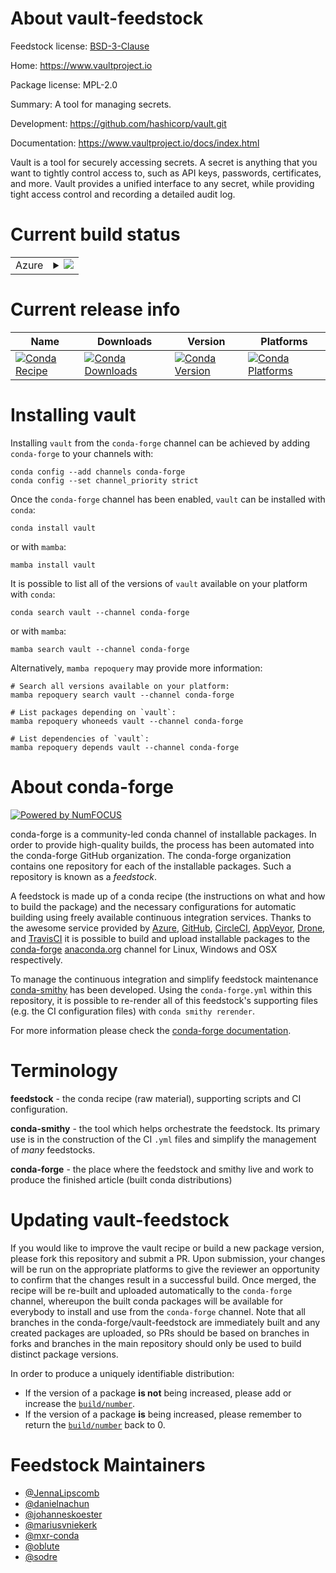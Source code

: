 About vault-feedstock
=====================

Feedstock license: [BSD-3-Clause](https://github.com/conda-forge/vault-feedstock/blob/main/LICENSE.txt)

Home: https://www.vaultproject.io

Package license: MPL-2.0

Summary: A tool for managing secrets.

Development: https://github.com/hashicorp/vault.git

Documentation: https://www.vaultproject.io/docs/index.html

Vault is a tool for securely accessing secrets. A secret is anything that you
want to tightly control access to, such as API keys, passwords, certificates,
and more. Vault provides a unified interface to any secret, while providing
tight access control and recording a detailed audit log.


Current build status
====================


<table>
    
  <tr>
    <td>Azure</td>
    <td>
      <details>
        <summary>
          <a href="https://dev.azure.com/conda-forge/feedstock-builds/_build/latest?definitionId=2121&branchName=main">
            <img src="https://dev.azure.com/conda-forge/feedstock-builds/_apis/build/status/vault-feedstock?branchName=main">
          </a>
        </summary>
        <table>
          <thead><tr><th>Variant</th><th>Status</th></tr></thead>
          <tbody><tr>
              <td>linux_64</td>
              <td>
                <a href="https://dev.azure.com/conda-forge/feedstock-builds/_build/latest?definitionId=2121&branchName=main">
                  <img src="https://dev.azure.com/conda-forge/feedstock-builds/_apis/build/status/vault-feedstock?branchName=main&jobName=linux&configuration=linux%20linux_64_" alt="variant">
                </a>
              </td>
            </tr><tr>
              <td>linux_aarch64</td>
              <td>
                <a href="https://dev.azure.com/conda-forge/feedstock-builds/_build/latest?definitionId=2121&branchName=main">
                  <img src="https://dev.azure.com/conda-forge/feedstock-builds/_apis/build/status/vault-feedstock?branchName=main&jobName=linux&configuration=linux%20linux_aarch64_" alt="variant">
                </a>
              </td>
            </tr><tr>
              <td>linux_ppc64le</td>
              <td>
                <a href="https://dev.azure.com/conda-forge/feedstock-builds/_build/latest?definitionId=2121&branchName=main">
                  <img src="https://dev.azure.com/conda-forge/feedstock-builds/_apis/build/status/vault-feedstock?branchName=main&jobName=linux&configuration=linux%20linux_ppc64le_" alt="variant">
                </a>
              </td>
            </tr><tr>
              <td>osx_64</td>
              <td>
                <a href="https://dev.azure.com/conda-forge/feedstock-builds/_build/latest?definitionId=2121&branchName=main">
                  <img src="https://dev.azure.com/conda-forge/feedstock-builds/_apis/build/status/vault-feedstock?branchName=main&jobName=osx&configuration=osx%20osx_64_" alt="variant">
                </a>
              </td>
            </tr><tr>
              <td>osx_arm64</td>
              <td>
                <a href="https://dev.azure.com/conda-forge/feedstock-builds/_build/latest?definitionId=2121&branchName=main">
                  <img src="https://dev.azure.com/conda-forge/feedstock-builds/_apis/build/status/vault-feedstock?branchName=main&jobName=osx&configuration=osx%20osx_arm64_" alt="variant">
                </a>
              </td>
            </tr><tr>
              <td>win_64</td>
              <td>
                <a href="https://dev.azure.com/conda-forge/feedstock-builds/_build/latest?definitionId=2121&branchName=main">
                  <img src="https://dev.azure.com/conda-forge/feedstock-builds/_apis/build/status/vault-feedstock?branchName=main&jobName=win&configuration=win%20win_64_" alt="variant">
                </a>
              </td>
            </tr>
          </tbody>
        </table>
      </details>
    </td>
  </tr>
</table>

Current release info
====================

| Name | Downloads | Version | Platforms |
| --- | --- | --- | --- |
| [![Conda Recipe](https://img.shields.io/badge/recipe-vault-green.svg)](https://anaconda.org/conda-forge/vault) | [![Conda Downloads](https://img.shields.io/conda/dn/conda-forge/vault.svg)](https://anaconda.org/conda-forge/vault) | [![Conda Version](https://img.shields.io/conda/vn/conda-forge/vault.svg)](https://anaconda.org/conda-forge/vault) | [![Conda Platforms](https://img.shields.io/conda/pn/conda-forge/vault.svg)](https://anaconda.org/conda-forge/vault) |

Installing vault
================

Installing `vault` from the `conda-forge` channel can be achieved by adding `conda-forge` to your channels with:

```
conda config --add channels conda-forge
conda config --set channel_priority strict
```

Once the `conda-forge` channel has been enabled, `vault` can be installed with `conda`:

```
conda install vault
```

or with `mamba`:

```
mamba install vault
```

It is possible to list all of the versions of `vault` available on your platform with `conda`:

```
conda search vault --channel conda-forge
```

or with `mamba`:

```
mamba search vault --channel conda-forge
```

Alternatively, `mamba repoquery` may provide more information:

```
# Search all versions available on your platform:
mamba repoquery search vault --channel conda-forge

# List packages depending on `vault`:
mamba repoquery whoneeds vault --channel conda-forge

# List dependencies of `vault`:
mamba repoquery depends vault --channel conda-forge
```


About conda-forge
=================

[![Powered by
NumFOCUS](https://img.shields.io/badge/powered%20by-NumFOCUS-orange.svg?style=flat&colorA=E1523D&colorB=007D8A)](https://numfocus.org)

conda-forge is a community-led conda channel of installable packages.
In order to provide high-quality builds, the process has been automated into the
conda-forge GitHub organization. The conda-forge organization contains one repository
for each of the installable packages. Such a repository is known as a *feedstock*.

A feedstock is made up of a conda recipe (the instructions on what and how to build
the package) and the necessary configurations for automatic building using freely
available continuous integration services. Thanks to the awesome service provided by
[Azure](https://azure.microsoft.com/en-us/services/devops/), [GitHub](https://github.com/),
[CircleCI](https://circleci.com/), [AppVeyor](https://www.appveyor.com/),
[Drone](https://cloud.drone.io/welcome), and [TravisCI](https://travis-ci.com/)
it is possible to build and upload installable packages to the
[conda-forge](https://anaconda.org/conda-forge) [anaconda.org](https://anaconda.org/)
channel for Linux, Windows and OSX respectively.

To manage the continuous integration and simplify feedstock maintenance
[conda-smithy](https://github.com/conda-forge/conda-smithy) has been developed.
Using the ``conda-forge.yml`` within this repository, it is possible to re-render all of
this feedstock's supporting files (e.g. the CI configuration files) with ``conda smithy rerender``.

For more information please check the [conda-forge documentation](https://conda-forge.org/docs/).

Terminology
===========

**feedstock** - the conda recipe (raw material), supporting scripts and CI configuration.

**conda-smithy** - the tool which helps orchestrate the feedstock.
                   Its primary use is in the construction of the CI ``.yml`` files
                   and simplify the management of *many* feedstocks.

**conda-forge** - the place where the feedstock and smithy live and work to
                  produce the finished article (built conda distributions)


Updating vault-feedstock
========================

If you would like to improve the vault recipe or build a new
package version, please fork this repository and submit a PR. Upon submission,
your changes will be run on the appropriate platforms to give the reviewer an
opportunity to confirm that the changes result in a successful build. Once
merged, the recipe will be re-built and uploaded automatically to the
`conda-forge` channel, whereupon the built conda packages will be available for
everybody to install and use from the `conda-forge` channel.
Note that all branches in the conda-forge/vault-feedstock are
immediately built and any created packages are uploaded, so PRs should be based
on branches in forks and branches in the main repository should only be used to
build distinct package versions.

In order to produce a uniquely identifiable distribution:
 * If the version of a package **is not** being increased, please add or increase
   the [``build/number``](https://docs.conda.io/projects/conda-build/en/latest/resources/define-metadata.html#build-number-and-string).
 * If the version of a package **is** being increased, please remember to return
   the [``build/number``](https://docs.conda.io/projects/conda-build/en/latest/resources/define-metadata.html#build-number-and-string)
   back to 0.

Feedstock Maintainers
=====================

* [@JennaLipscomb](https://github.com/JennaLipscomb/)
* [@danielnachun](https://github.com/danielnachun/)
* [@johanneskoester](https://github.com/johanneskoester/)
* [@mariusvniekerk](https://github.com/mariusvniekerk/)
* [@mxr-conda](https://github.com/mxr-conda/)
* [@oblute](https://github.com/oblute/)
* [@sodre](https://github.com/sodre/)

